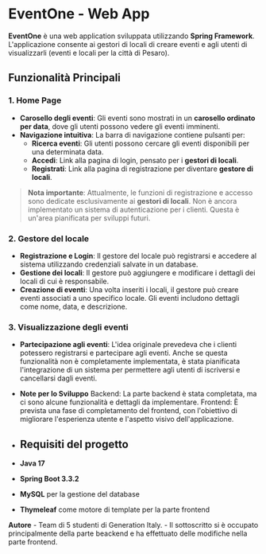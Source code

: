 # EventOne - Web App

**EventOne** è una web application sviluppata utilizzando **Spring Framework**. L'applicazione consente ai gestori di locali di creare eventi e agli utenti di visualizzarli (eventi e locali per la città di Pesaro).

## Funzionalità Principali

### 1. Home Page
- **Carosello degli eventi**: Gli eventi sono mostrati in un **carosello ordinato per data**, dove gli utenti possono vedere gli eventi imminenti.
- **Navigazione intuitiva**: La barra di navigazione contiene pulsanti per:
  - **Ricerca eventi**: Gli utenti possono cercare gli eventi disponibili per una determinata data.
  - **Accedi**: Link alla pagina di login, pensato per i **gestori di locali**.
  - **Registrati**: Link alla pagina di registrazione per diventare **gestore di locali**.

> **Nota importante**: Attualmente, le funzioni di registrazione e accesso sono dedicate esclusivamente ai **gestori di locali**. Non è ancora implementato un sistema di autenticazione per i clienti. Questa è un'area pianificata per sviluppi futuri.

### 2. Gestore del locale
- **Registrazione e Login**: Il gestore del locale può registrarsi e accedere al sistema utilizzando credenziali salvate in un database.
- **Gestione dei locali**: Il gestore può aggiungere e modificare i dettagli dei locali di cui è responsabile.
- **Creazione di eventi**: Una volta inseriti i locali, il gestore può creare eventi associati a uno specifico locale. Gli eventi includono dettagli come nome, data, e descrizione.

  
### 3. Visualizzazione degli eventi
- **Partecipazione agli eventi**: L'idea originale prevedeva che i clienti potessero registrarsi e partecipare agli eventi. Anche se questa funzionalità non è completamente implementata, è stata pianificata l'integrazione di un sistema per permettere agli utenti di iscriversi e cancellarsi dagli eventi.

- **Note per lo Sviluppo**
Backend: La parte backend è stata completata, ma ci sono alcune funzionalità e dettagli da implementare.
Frontend: È prevista una fase di completamento del frontend, con l'obiettivo di migliorare l'esperienza utente e l'aspetto visivo dell'applicazione.

- ## Requisiti del progetto

- **Java 17**
- **Spring Boot 3.3.2**
- **MySQL** per la gestione del database
- **Thymeleaf** come motore di template per la parte frontend

**Autore** - Team di 5 studenti di Generation Italy. 
           - Il sottoscritto si è occupato principalmente della parte beackend e ha effettuato delle modifiche nella parte frontend.
